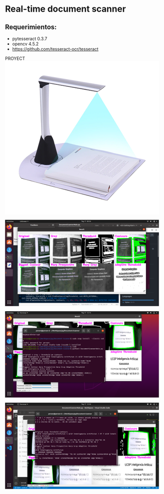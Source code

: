 # Real-time document scanner

## Requerimientos:
- pytesseract 0.3.7
- opencv 4.5.2
- https://github.com/tesseract-ocr/tesseract

PROYECT
![0_r](https://github.com/rodRigocaU/Curso-de-IA/blob/main/Tarea%20006%20-Proyecto-Final/img/io.jpg)

![1 r](https://github.com/yerson001/Document-Scanner/blob/main/img/Screenshot%20from%202021-06-17%2000-26-35.png)

![2 e](https://github.com/yerson001/Document-Scanner/blob/main/img/Screenshot%20from%202021-06-17%2012-15-39.png)

![3 w](https://github.com/yerson001/Document-Scanner/blob/main/img/Screenshot%20from%202021-06-17%2012-34-51.png)
